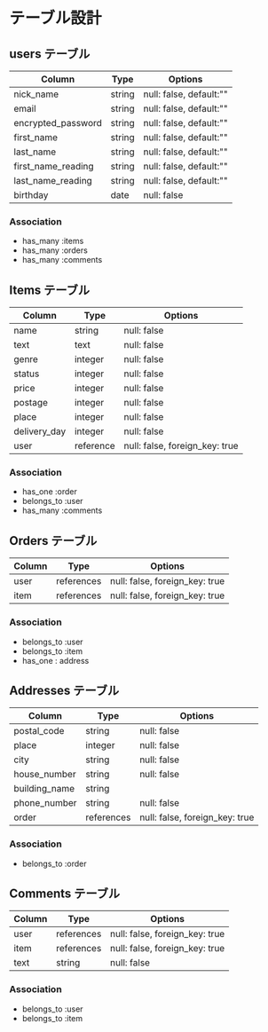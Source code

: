 # テーブル設計

## users テーブル

| Column             | Type   | Options                 |
| ------------------ | ------ | ----------------------- |
| nick_name          | string | null: false, default:"" |
| email              | string | null: false, default:"" |
| encrypted_password | string | null: false, default:"" |
| first_name         | string | null: false, default:"" |
| last_name          | string | null: false, default:"" |
| first_name_reading | string | null: false, default:"" |
| last_name_reading  | string | null: false, default:"" |
| birthday           | date   | null: false             |


### Association

- has_many :items
- has_many :orders
- has_many :comments

## Items テーブル

| Column       | Type      | Options                        |
| ------------ | --------- | ------------------------------ |
| name         | string    | null: false                    |
| text         | text      | null: false                    |
| genre        | integer   | null: false                    |
| status       | integer   | null: false                    |
| price        | integer   | null: false                    |
| postage      | integer   | null: false                    |
| place        | integer   | null: false                    |
| delivery_day | integer   | null: false                    |
| user         | reference | null: false, foreign_key: true |

### Association

- has_one :order
- belongs_to :user
- has_many :comments

## Orders テーブル

| Column | Type       | Options                        |
| ------ | ---------- | ------------------------------ |
| user   | references | null: false, foreign_key: true |
| item   | references | null: false, foreign_key: true |

### Association

- belongs_to :user
- belongs_to :item
- has_one : address

## Addresses テーブル

| Column        | Type       | Options                        |
| ------------- | ---------- | ------------------------------ |
| postal_code   | string     | null: false                    |
| place         | integer    | null: false                    |
| city          | string     | null: false                    |
| house_number  | string     | null: false                    |
| building_name | string     |                                |
| phone_number  | string     | null: false                    |
| order         | references | null: false, foreign_key: true |

### Association

- belongs_to :order

## Comments テーブル

| Column | Type       | Options                        |
| ------ | ---------- | ------------------------------ |
| user   | references | null: false, foreign_key: true |
| item   | references | null: false, foreign_key: true |
| text   | string     | null: false                    |

### Association

- belongs_to :user
- belongs_to :item